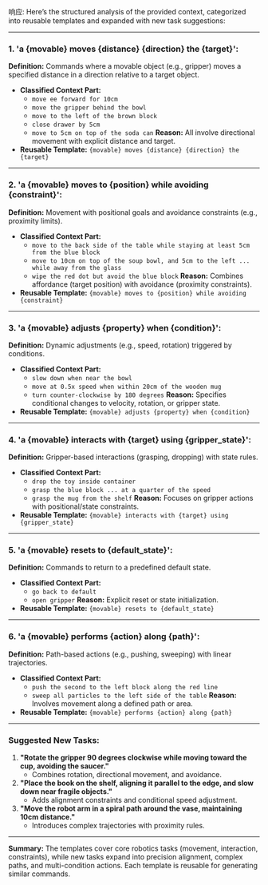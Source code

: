响应: Here’s the structured analysis of the provided context, categorized into reusable templates and expanded with new task suggestions:

---

### **1. 'a {movable} moves {distance} {direction} the {target}':**

**Definition:** Commands where a movable object (e.g., gripper) moves a specified distance in a direction relative to a target object.

- **Classified Context Part:**
  - `move ee forward for 10cm`
  - `move the gripper behind the bowl`
  - `move to the left of the brown block`
  - `close drawer by 5cm`
  - `move to 5cm on top of the soda can`
    **Reason:** All involve directional movement with explicit distance and target.
- **Reusable Template:**
  `{movable} moves {distance} {direction} the {target}`

---

### **2. 'a {movable} moves to {position} while avoiding {constraint}':**

**Definition:** Movement with positional goals and avoidance constraints (e.g., proximity limits).

- **Classified Context Part:**
  - `move to the back side of the table while staying at least 5cm from the blue block`
  - `move to 10cm on top of the soup bowl, and 5cm to the left ... while away from the glass`
  - `wipe the red dot but avoid the blue block`
    **Reason:** Combines affordance (target position) with avoidance (proximity constraints).
- **Reusable Template:**
  `{movable} moves to {position} while avoiding {constraint}`

---

### **3. 'a {movable} adjusts {property} when {condition}':**

**Definition:** Dynamic adjustments (e.g., speed, rotation) triggered by conditions.

- **Classified Context Part:**
  - `slow down when near the bowl`
  - `move at 0.5x speed when within 20cm of the wooden mug`
  - `turn counter-clockwise by 180 degrees`
    **Reason:** Specifies conditional changes to velocity, rotation, or gripper state.
- **Reusable Template:**
  `{movable} adjusts {property} when {condition}`

---

### **4. 'a {movable} interacts with {target} using {gripper_state}':**

**Definition:** Gripper-based interactions (grasping, dropping) with state rules.

- **Classified Context Part:**
  - `drop the toy inside container`
  - `grasp the blue block ... at a quarter of the speed`
  - `grasp the mug from the shelf`
    **Reason:** Focuses on gripper actions with positional/state constraints.
- **Reusable Template:**
  `{movable} interacts with {target} using {gripper_state}`

---

### **5. 'a {movable} resets to {default_state}':**

**Definition:** Commands to return to a predefined default state.

- **Classified Context Part:**
  - `go back to default`
  - `open gripper`
    **Reason:** Explicit reset or state initialization.
- **Reusable Template:**
  `{movable} resets to {default_state}`

---

### **6. 'a {movable} performs {action} along {path}':**

**Definition:** Path-based actions (e.g., pushing, sweeping) with linear trajectories.

- **Classified Context Part:**
  - `push the second to the left block along the red line`
  - `sweep all particles to the left side of the table`
    **Reason:** Involves movement along a defined path or area.
- **Reusable Template:**
  `{movable} performs {action} along {path}`

---

### **Suggested New Tasks:**

1. **"Rotate the gripper 90 degrees clockwise while moving toward the cup, avoiding the saucer."**
   - Combines rotation, directional movement, and avoidance.
2. **"Place the book on the shelf, aligning it parallel to the edge, and slow down near fragile objects."**
   - Adds alignment constraints and conditional speed adjustment.
3. **"Move the robot arm in a spiral path around the vase, maintaining 10cm distance."**
   - Introduces complex trajectories with proximity rules.

---

**Summary:** The templates cover core robotics tasks (movement, interaction, constraints), while new tasks expand into precision alignment, complex paths, and multi-condition actions. Each template is reusable for generating similar commands.
